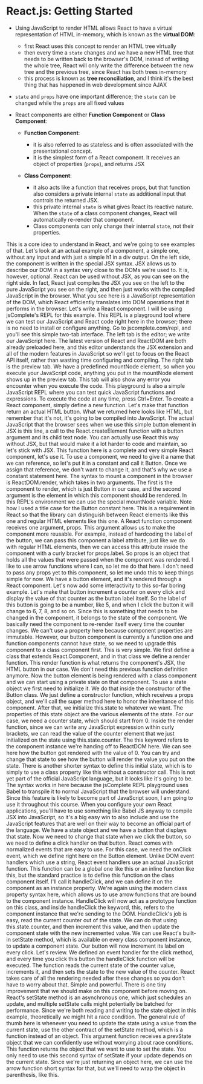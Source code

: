 # React.js: Getting Started

* Using JavaScript to render HTML allows React to have a virtual representation of HTML in-memory, which is known as the **virtual DOM**:
  * first React uses this concept to render an HTML tree virtually
  * then every time a `state` changes and we have a new HTML tree that needs to be written back to the browser's DOM, instead of writing the whole tree, React will only write the difference between the new tree and the previous tree, since React has both trees in-memory
  * this process is known as **tree reconciliation**, and I think it's the best thing that has happened in web development since AJAX

* `state` and `props` have one important difference; the `state` can be changed while the `props` are all fixed values

* React components are either **Function Component** or **Class Component**:
  * **Function Component**:
    * it is also referred to as stateless and is often associated with the presentational concept.
    * it is the simplest form of a React component. It receives an object of properties (`props`), and   returns JSX

  * **Class Component**:
    * it also acts like a function that receives props, but that function also considers a private internal `state` as additional input that controls the returned JSX.
    * this private internal `state` is what gives React its reactive nature. When the `state` of a class component changes, React will automatically re-render that component.
    * Class components can only change their internal `state`, not their properties.

This is a core idea to understand in React, and we're going to see examples of that. Let's look at an actual example of a component, a simple one, without any input and with just a simple h1 in a div output. On the left side, the component is written in the special JSX syntax. JSX allows us to describe our DOM in a syntax very close to the DOMs we're used to. It is, however, optional. React can be used without JSX, as you can see on the right side. In fact, React just compiles the JSX you see on the left to the pure JavaScript you see on the right, and then just works with the compiled JavaScript in the browser. What you see here is a JavaScript representation of the DOM, which React efficiently translates into DOM operations that it performs in the browser. Let's write a React component. I will be using jsComplete's REPL for this example. This REPL is a playground tool where we can test our JavaScript and React code right here in the browser; there is no need to install or configure anything. 
Go to jscomplete.com/repl, and you'll see this simple two-tab interface. The left tab is the editor; we write our JavaScript here. The latest version of React and ReactDOM are both already preloaded here, and this editor understands the JSX extension and all of the modern features in JavaScript so we'll get to focus on the React API itself, rather than wasting time configuring and compiling. The right tab is the preview tab. We have a predefined mountNode element, so when you execute your JavaScript code, anything you put in the mountNode element shows up in the preview tab. This tab will also show any error you encounter when you execute the code. This playground is also a simple JavaScript REPL where you can test quick JavaScript functions and expressions. To execute the code at any time, press Ctrl+Enter. To create a React component, simply define a new function. Let's make that function return an actual HTML button. What we returned here looks like HTML, but remember that it's not, it's going to be compiled into JavaScript. The actual JavaScript that the browser sees when we use this simple button element in JSX is this line, a call to the React.createElement function with a button argument and its child text node. You can actually use React this way without JSX, but that would make it a lot harder to code and maintain, so let's stick with JSX. This function here is a complete and very simple React component, let's use it. To use a component, we need to give it a name that we can reference, so let's put it in a constant and call it Button. Once we assign that reference, we don't want to change it, and that's why we use a constant statement here. The syntax to mount a component in the browser is ReactDOM.render, which takes in two arguments. The first is the component to render, which is just Button in our case, and the second argument is the element in which this component should be rendered. In this REPL's environment we can use the special mountNode variable. Note how I used a title case for the Button constant here. This is a requirement in React so that the library can distinguish between React elements like this one and regular HTML elements like this one. A React function component receives one argument, props. This argument allows us to make the component more reusable. For example, instead of hardcoding the label of the button, we can pass this component a label attribute, just like we do with regular HTML elements, then we can access this attribute inside the component with a curly bracket for props.label. So props is an object that holds all the values that were passed when the component was rendered. I like to use arrow functions where I can, so let me do that here. I don't need to pass any props yet to this component, so let me undo this to keep things simple for now. We have a button element, and it's rendered through a React component. Let's now add some interactivity to this so-far boring example. Let's make that button increment a counter on every click and display the value of that counter as the button label itself. So the label of this button is going to be a number, like 5, and when I click the button it will change to 6, 7, 8, and so on. Since this is something that needs to be changed in the component, it belongs to the state of the component. We basically need the component to re-render itself every time the counter changes. We can't use a property here because component properties are immutable. However, our button component is currently a function one and function components cannot have state, so we need to upgrade this component to a class component first. This is very simple. We first define a class that extends React.Component, and in that class we define a render function. This render function is what returns the component's JSX, the HTML button in our case. We don't need this previous function definition anymore. Now the button element is being rendered with a class component and we can start using a private state on that component. To use a state object we first need to initialize it. We do that inside the constructor of the Button class. We just define a constructor function, which receives a props object, and we'll call the super method here to honor the inheritance of this component. After that, we initialize this.state to whatever we want. The properties of this state object are the various elements of the state. For our case, we need a counter state, which should start from 0. Inside the render function, since we can write any JavaScript expression within curly brackets, we can read the value of the counter element that we just initialized on the state using this.state.counter. The this keyword refers to the component instance we're handing off to ReactDOM here. We can see here how the button got rendered with the value of 0. You can try and change that state to see how the button will render the value you put on the state. There is another shorter syntax to define this initial state, which is to simply to use a class property like this without a constructor call. This is not yet part of the official JavaScript language, but it looks like it's going to be. The syntax works in here because the jsComplete REPL playground uses Babel to transpile it to normal JavaScript that the browser will understand. Since this feature is likely to become part of JavaScript soon, I am going to use it throughout this course. When you configure your own React applications, you'll have to use something like Babel JS anyway to compile JSX into JavaScript, so it's a big easy win to also include and use the JavaScript features that are well on their way to become an official part of the language. We have a state object and we have a button that displays that state. Now we need to change that state when we click the button, so we need to define a click handler on that button. React comes with normalized events that are easy to use. For this case, we need the onClick event, which we define right here on the Button element. Unlike DOM event handlers which use a string, React event handlers use an actual JavaScript function. This function can be a global one like this or an inline function like this, but the standard practice is to define this function on the class component itself. I'll call it handleClick, and we can define it on the component as an instance property. We're again using the modern class property syntax here, which allows us to use arrow functions that are bound to the component instance. HandleClick will now act as a prototype function on this class, and inside handleClick the keyword, this, refers to the component instance that we're sending to the DOM. HandleClick's job is easy, read the current counter out of the state. We can do that using this.state.counter, and then increment this value, and then update the component state with the new incremented value. We can use React's built-in setState method, which is available on every class component instance, to update a component state. Our button will now increment its label on every click. Let's review. We defined an event handler for the click method, and every time you click this button the handleClick function will be executed. The function reads the current state of the counter value, increments it, and then sets the state to the new value of the counter. React takes care of all the rendering needed after these changes so you don't have to worry about that. Simple and powerful. There is one tiny improvement that we should make on this component before moving on. React's setState method is an asynchronous one, which just schedules an update, and multiple setState calls might potentially be batched for performance. Since we're both reading and writing to the state object in this example, theoretically we might hit a race condition. The general rule of thumb here is whenever you need to update the state using a value from the current state, use the other contract of the setState method, which is a function instead of an object. This argument function receives a prevState object that we can confidently use without worrying about race conditions. This function returns the object that we want to use to set the state. You only need to use this second syntax of setState if your update depends on the current state. Since we're just returning an object here, we can use the arrow function short syntax for that, but we'll need to wrap the object in parenthesis, like this.

